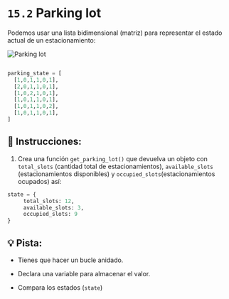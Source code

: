 # `15.2` Parking lot

Podemos usar una lista bidimensional (matriz) para representar el estado actual de un estacionamiento:

![Parking lot](../../.learn/assets/ex15.2.png)
  
  

```py

parking_state = [
  [1,0,1,1,0,1],
  [2,0,1,1,0,1],
  [1,0,2,1,0,1],
  [1,0,1,1,0,1],
  [1,0,1,1,0,2],
  [1,0,1,1,0,1],
]
```

## 📝 Instrucciones:

1. Crea una función `get_parking_lot()` que devuelva un objeto con `total_slots` (cantidad total de estacionamientos), `available_slots` (estacionamientos disponibles) y `occupied_slots`(estacionamientos ocupados) así:


```py
state = {
     total_slots: 12,
     available_slots: 3,
     occupied_slots: 9
}
```

## 💡 Pista:

- Tienes que hacer un bucle anidado.

- Declara una variable para almacenar el valor.

- Compara los estados (`state`)
